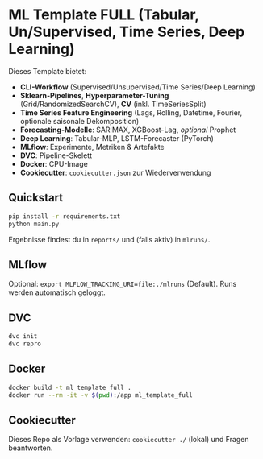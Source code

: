 # ML Template FULL (Tabular, Un/Supervised, Time Series, Deep Learning)

Dieses Template bietet:
- **CLI-Workflow** (Supervised/Unsupervised/Time Series/Deep Learning)
- **Sklearn-Pipelines**, **Hyperparameter-Tuning** (Grid/RandomizedSearchCV), **CV** (inkl. TimeSeriesSplit)
- **Time Series Feature Engineering** (Lags, Rolling, Datetime, Fourier, optionale saisonale Dekomposition)
- **Forecasting-Modelle**: SARIMAX, XGBoost-Lag, *optional* Prophet
- **Deep Learning**: Tabular-MLP, LSTM-Forecaster (PyTorch)
- **MLflow**: Experimente, Metriken & Artefakte
- **DVC**: Pipeline-Skelett
- **Docker**: CPU-Image
- **Cookiecutter**: `cookiecutter.json` zur Wiederverwendung

## Quickstart
```bash
pip install -r requirements.txt
python main.py
```

Ergebnisse findest du in `reports/` und (falls aktiv) in `mlruns/`.

## MLflow
Optional: `export MLFLOW_TRACKING_URI=file:./mlruns` (Default). Runs werden automatisch geloggt.

## DVC
```bash
dvc init
dvc repro
```

## Docker
```bash
docker build -t ml_template_full .
docker run --rm -it -v $(pwd):/app ml_template_full
```

## Cookiecutter
Dieses Repo als Vorlage verwenden: `cookiecutter ./` (lokal) und Fragen beantworten.
